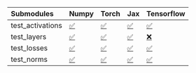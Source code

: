 | Submodules       | Numpy                                                                                                                           | Torch                                                                                                                           | Jax                                                                                                                             | Tensorflow                                                                                                                      |
|:-----------------|:--------------------------------------------------------------------------------------------------------------------------------|:--------------------------------------------------------------------------------------------------------------------------------|:--------------------------------------------------------------------------------------------------------------------------------|:--------------------------------------------------------------------------------------------------------------------------------|
| test_activations | <a href="https://github.com/unifyai/ivy/runs/7810461027?check_suite_focus=true" rel="noopener noreferrer" target="_blank">✅</a> | <a href="https://github.com/unifyai/ivy/runs/7810461378?check_suite_focus=true" rel="noopener noreferrer" target="_blank">✅</a> | <a href="https://github.com/unifyai/ivy/runs/7810461875?check_suite_focus=true" rel="noopener noreferrer" target="_blank">✅</a> | <a href="https://github.com/unifyai/ivy/runs/7810462329?check_suite_focus=true" rel="noopener noreferrer" target="_blank">✅</a> |
| test_layers      | <a href="https://github.com/unifyai/ivy/runs/7810461104?check_suite_focus=true" rel="noopener noreferrer" target="_blank">✅</a> | <a href="https://github.com/unifyai/ivy/runs/7810461477?check_suite_focus=true" rel="noopener noreferrer" target="_blank">✅</a> | <a href="https://github.com/unifyai/ivy/runs/7810461997?check_suite_focus=true" rel="noopener noreferrer" target="_blank">✅</a> | <a href="https://github.com/unifyai/ivy/runs/7810462458?check_suite_focus=true" rel="noopener noreferrer" target="_blank">❌</a> |
| test_losses      | <a href="https://github.com/unifyai/ivy/runs/7810461189?check_suite_focus=true" rel="noopener noreferrer" target="_blank">✅</a> | <a href="https://github.com/unifyai/ivy/runs/7810461600?check_suite_focus=true" rel="noopener noreferrer" target="_blank">✅</a> | <a href="https://github.com/unifyai/ivy/runs/7810462098?check_suite_focus=true" rel="noopener noreferrer" target="_blank">✅</a> | <a href="https://github.com/unifyai/ivy/runs/7810462540?check_suite_focus=true" rel="noopener noreferrer" target="_blank">✅</a> |
| test_norms       | <a href="https://github.com/unifyai/ivy/runs/7810461291?check_suite_focus=true" rel="noopener noreferrer" target="_blank">✅</a> | <a href="https://github.com/unifyai/ivy/runs/7810461755?check_suite_focus=true" rel="noopener noreferrer" target="_blank">✅</a> | <a href="https://github.com/unifyai/ivy/runs/7810462197?check_suite_focus=true" rel="noopener noreferrer" target="_blank">✅</a> | <a href="https://github.com/unifyai/ivy/runs/7810462630?check_suite_focus=true" rel="noopener noreferrer" target="_blank">✅</a> |